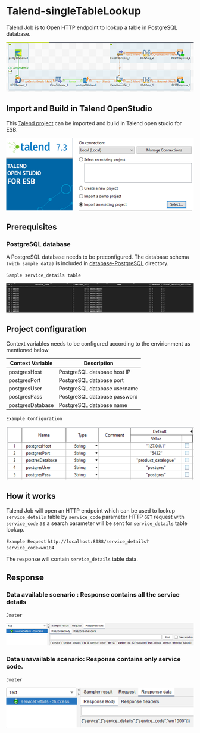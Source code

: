 # Talend-singleTableLookup
Talend Job is to Open HTTP endpoint to lookup a table in PostgreSQL database.

![alttext](./images/TalendJob.PNG?raw=true)


## Import and Build in Talend OpenStudio
This [Talend project](./POSTGRESQL_LOOKUP_SINGLE_TABLE) can be imported and build in Talend open studio for ESB.

![alttext](./images/ImportProject.PNG?raw=true)

## Prerequisites

### PostgreSQL database
A PostgreSQL database needs to be preconfigured. The database schema `(with sample data)` is included in [database-PostgreSQL](./database-PostgreSQL) directory.

`Sample service_details table`

![alttext](./images/postgres-ServiceDetails-table.PNG?raw=true)


## Project configuration

Context variables needs to be configured according to the envirionment as mentioned below

| Context Variable | Description  |
--- | ---
| postgresHost | PostgreSQL database host IP| 
| postgresPort | PostgreSQL database port| 
| postgresUser | PostgreSQL database username| 
| postgresPass | PostgreSQL database password| 
| postgresDatabase | PostgreSQL database name| 

`Example Configuration`

![alttext](./images/Talend-Context-Var.PNG?raw=true)

## How it works
Talend Job will open an HTTP endpoint which can be used to lookup `service_details` table by `service_code` parameter
HTTP `GET` request with `service_code` as a search parameter will be sent for `service_details` table lookup.

`Example Request`
`http://localhost:8088/service_details?service_code=wn104`

The response will contain `service_details` table data.

## Response

### Data available scenario : Response contains all the service details
`Jmeter`

![alttext](./images/Jmeter-success_resp.PNG?raw=true)

### Data unavailable scenario: Response contains only service code.
`Jmeter`

![alttext](./images/Jmeter-unsuccess_resp.PNG?raw=true)
